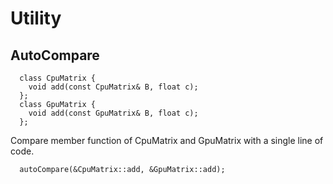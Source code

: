 # Utility

## AutoCompare
```
  class CpuMatrix {
    void add(const CpuMatrix& B, float c);
  };
  class GpuMatrix {
    void add(const GpuMatrix& B, float c);
  };
```
Compare member function of CpuMatrix and GpuMatrix with a single line of code.
```
  autoCompare(&CpuMatrix::add, &GpuMatrix::add);
```

